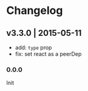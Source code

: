 # Changelog

## v3.3.0 | 2015-05-11
* add: `type` prop
* fix: set react as a peerDep

### 0.0.0
Init

